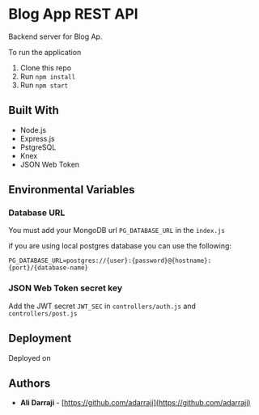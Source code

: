 # Blog App REST API

Backend server for Blog Ap.

To run the application

1. Clone this repo
2. Run `npm install`
3. Run `npm start`

## Built With

* Node.js
* Express.js
* PstgreSQL
* Knex
* JSON Web Token

## Environmental Variables

### Database URL

You must add your MongoDB url `PG_DATABASE_URL` in the `index.js`

if you are using local postgres database you can use the following:

`PG_DATABASE_URL=postgres://{user}:{password}@{hostname}:{port}/{database-name}`


### JSON Web Token secret key

Add the JWT secret `JWT_SEC` in `controllers/auth.js` and `controllers/post.js` 


## Deployment
Deployed on 


## Authors

- **Ali Darraji** - [https://github.com/adarraji](https://github.com/adarraji)
